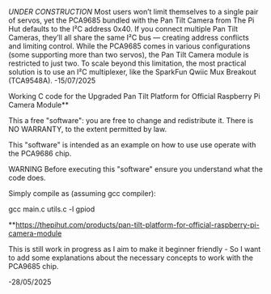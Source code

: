 *UNDER CONSTRUCTION*
Most users won’t limit themselves to a single pair of servos, yet the PCA9685 bundled with the Pan Tilt Camera from The Pi Hut defaults to the I²C address 0x40. If you connect multiple Pan Tilt Cameras, they’ll all share the same I²C bus — creating address conflicts and limiting control. While the PCA9685 comes in various configurations (some supporting more than two servos), the Pan Tilt Camera module is restricted to just two. To scale beyond this limitation, the most practical solution is to use an I²C multiplexer, like the SparkFun Qwiic Mux Breakout (TCA9548A).
-15/07/2025


Working C code for the Upgraded Pan Tilt Platform for Official Raspberry Pi Camera Module** 

This a free "software": you are free to change and redistribute it. There is NO WARRANTY, to the extent permitted by law.

This "software" is intended as an example on how to use use operate with the PCA9686 chip.

WARNING Before executing this "software" ensure you understand what the code does.

Simply compile as (assuming gcc compiler):

gcc main.c utils.c -l gpiod

**https://thepihut.com/products/pan-tilt-platform-for-official-raspberry-pi-camera-module

This is still work in progress as I aim to make it beginner friendly - So I want to add some explanations about the necessary concepts to work with the PCA9685 chip.

-28/05/2025
